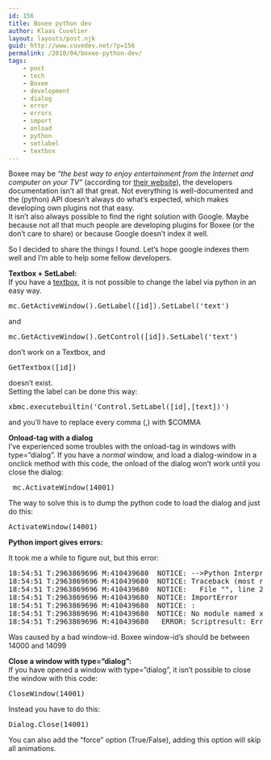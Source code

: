 ```yaml
---
id: 156
title: Boxee python dev
author: Klaas Cuvelier
layout: layouts/post.njk
guid: http://www.cuvedev.net/?p=156
permalink: /2010/04/boxee-python-dev/
tags:
    - post
    - tech
    - Boxee
    - development
    - dialog
    - error
    - errors
    - import
    - onload
    - python
    - setlabel
    - textbox
---
```


Boxee may be _&#8220;the best way to enjoy entertainment from the Internet and computer on your TV&#8221;_ (according tor <a href="http://www.boxee.tv" target="_blank">their website</a>), the developers documentation isn&#8217;t all that great. Not everything is well-documented and the (python) API doesn&#8217;t always do what&#8217;s expected, which makes developing own plugins not that easy.  
It isn&#8217;t also always possible to find the right solution with Google. Maybe because not all that much people are developing plugins for Boxee (or the don&#8217;t care to share) or because Google doesn&#8217;t index it well.

So I decided to share the things I found. Let&#8217;s hope google indexes them well and I&#8217;m able to help some fellow developers.

**Textbox + SetLabel:**  
If you have a [textbox][1], it is not possible to change the label via python in an easy way.

<pre lang="python">mc.GetActiveWindow().GetLabel([id]).SetLabel('text')</pre>

and

<pre lang="python">mc.GetActiveWindow().GetControl([id]).SetLabel('text')</pre>

don&#8217;t work on a Textbox, and

<pre lang="python">GetTextbox([id])</pre>

doesn&#8217;t exist.  
Setting the label can be done this way:

<pre lang="python">xbmc.executebuiltin('Control.SetLabel([id],[text])')</pre>

and you&#8217;ll have to replace every comma (,) with $COMMA

**Onload-tag with a dialog**  
I&#8217;ve experienced some troubles with the onload-tag in windows with type=&#8221;dialog&#8221;. If you have a _normal_ window, and load a dialog-window in a onclick method with this code, the onload of the dialog won&#8217;t work until you close the dialog:

<pre lang="xml"> mc.ActivateWindow(14001) </pre>

The way to solve this is to dump the python code to load the dialog and just do this:

<pre lang="xml">ActivateWindow(14001)</pre>

**Python import gives errors:**

It took me a while to figure out, but this error:

<pre lang="xml">18:54:51 T:2963869696 M:410439680  NOTICE: --&gt;Python Interpreter Initialized&lt;--
18:54:51 T:2963869696 M:410439680  NOTICE: Traceback (most recent call last):
18:54:51 T:2963869696 M:410439680  NOTICE:   File "", line 2, in ?
18:54:51 T:2963869696 M:410439680  NOTICE: ImportError
18:54:51 T:2963869696 M:410439680  NOTICE: :
18:54:51 T:2963869696 M:410439680  NOTICE: No module named xxxxxxx
18:54:51 T:2963869696 M:410439680   ERROR: Scriptresult: Error</pre>

Was caused by a bad window-id. Boxee window-id&#8217;s should be between 14000 and 14099

**Close a window with type=&#8221;dialog&#8221;:**  
If you have opened a window with type=&#8221;dialog&#8221;, it isn&#8217;t possible to close the window with this code:

<pre lang="xml">CloseWindow(14001)</pre>

Instead you have to do this:

<pre lang="xml">Dialog.Close(14001)</pre>

You can also add the &#8220;force&#8221; option (True/False), adding this option will skip all animations.

[1]: http://developer.boxee.tv/Textbox_Control
